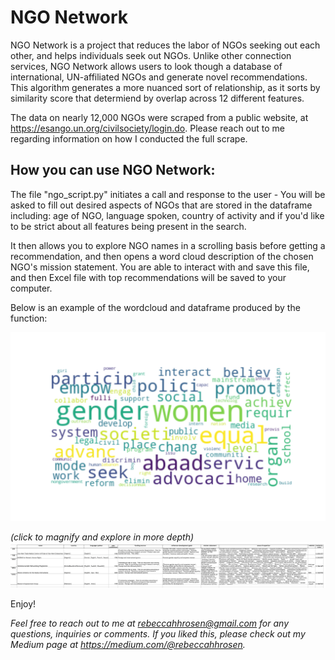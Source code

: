 # NGO Network

NGO Network is a project that reduces the labor of NGOs seeking out each other, and helps individuals seek out NGOs. Unlike other connection services, NGO Network allows users to look though a database of international, UN-affiliated NGOs and generate novel recommendations. This algorithm generates a more nuanced sort of relationship, as it sorts by similarity score that determiend by overlap across 12 different features.

The data on nearly 12,000 NGOs were scraped from a public website, at <https://esango.un.org/civilsociety/login.do>. Please reach out to me regarding information on how I conducted the full scrape.


## How you can use NGO Network:
The file "ngo_script.py" initiates a call and response to the user - 
You will be asked to fill out desired aspects of NGOs that are stored in the dataframe including: age of NGO, language spoken, country of activity and if you'd like to be strict about all features being present in the search.

It then allows you to explore NGO names in a scrolling basis before getting a recommendation, and then opens a word cloud description of the chosen NGO's mission statement. You are able to interact with and save this file, and then Excel file with top recommendations will be saved to your computer.


Below is an example of the wordcloud and dataframe produced by the function:


!['Example WordCloud for Gender Equity NGO'](https://github.com/rebecca-hh-rosen/ngo_net/blob/master/gender_equality_wc.png)

*(click to magnify and explore in more depth)*
!['Example Data Frame for Gender Equity NGO'](https://github.com/rebecca-hh-rosen/ngo_net/blob/master/example_pic.png?raw=true "Optional Title")

Enjoy! 

*Feel free to reach out to me at rebeccahhrosen@gmail.com for any questions, inquiries or comments. If you liked this, please check out my Medium page at <https://medium.com/@rebeccahhrosen>.*
